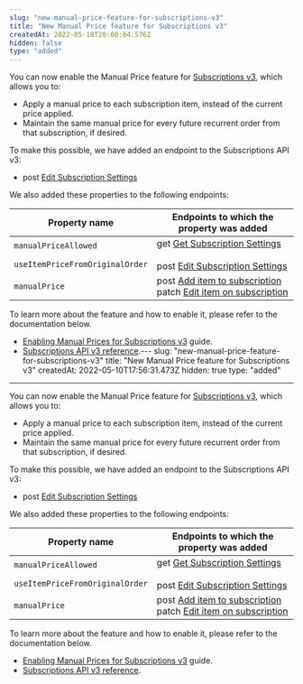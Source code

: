 ```yaml
---
slug: "new-manual-price-feature-for-subscriptions-v3"
title: "New Manual Price feature for Subscriptions v3"
createdAt: 2022-05-10T20:00:04.576Z
hidden: false
type: "added"
---
```


You can now enable the Manual Price feature for [Subscriptions v3](https://developers.vtex.com/vtex-rest-api/docs/subscriptions-v3-migration-guide), which allows you to:

* Apply a manual price to each subscription item, instead of the current price applied.
* Maintain the same manual price for every future recurrent order from that subscription, if desired.

To make this possible, we have added an endpoint to the Subscriptions API v3:

* <span class="APIMethod APIMethod_fixedWidth APIMethod_post">post</span> [Edit Subscription Settings](https://developers.vtex.com/vtex-rest-api/reference/editsettings-1)

We also added these properties to the following endpoints:

<table>
    <thead>
        <tr>
            <th>Property name</th>
            <th>Endpoints to which the property was added</th>
        </tr>
    </thead>
    <tbody>
        <tr>
            <td><code class="rdmd-code lang- theme-light">manualPriceAllowed</code></td>
            <td rowspan="2"><span class="APIMethod APIMethod_fixedWidth APIMethod_get">get</span>
                <a href="https: //developers.vtex.com/vtex-rest-api/reference/getsettings-1" target="_blank"
                    rel="noopener noreferrer">Get Subscription Settings</a> <br><br><span
                        class="APIMethod APIMethod_fixedWidth APIMethod_post">post</span>
                    <a href="https: //developers.vtex.com/vtex-rest-api/reference/editsettings-1" target="_blank"
                        rel="noopener noreferrer">Edit Subscription Settings</a>
            </td>
        </tr>
        <tr>
            <td><code class="rdmd-code lang- theme-light">useItemPriceFromOriginalOrder</code></td>
        </tr>
        <tr>
            <td><code class="rdmd-code lang- theme-light">manualPrice</code></td>
            <td><span class="APIMethod APIMethod_fixedWidth APIMethod_post">post</span>
                <a href="https://developers.vtex.com/vtex-rest-api/reference/post_api-rns-pub-subscriptions-id-items" target="_blank"
                    rel="noopener noreferrer">Add item to subscription</a> <br><span
                        class="APIMethod APIMethod_fixedWidth APIMethod_patch">patch</span>
                    <a href="https://developers.vtex.com/vtex-rest-api/reference/patch_api-rns-pub-subscriptions-id-items-itemid" target="_blank"
                        rel="noopener noreferrer">Edit item on subscription</a>
            </td>
        </tr>
    </tbody>
</table>

To learn more about the feature and how to enable it, please refer to the documentation below.

* [Enabling Manual Prices for Subscriptions v3](https://developers.vtex.com/vtex-rest-api/docs/enabling-manual-prices-for-subscriptions-v3) guide.
* [Subscriptions API v3 reference](https://developers.vtex.com/vtex-rest-api/reference/subscriptions-api-v3-overview).---
slug: "new-manual-price-feature-for-subscriptions-v3"
title: "New Manual Price feature for Subscriptions v3"
createdAt: 2022-05-10T17:56:31.473Z
hidden: true
type: "added"

---

You can now enable the Manual Price feature for [Subscriptions v3](https://developers.vtex.com/vtex-rest-api/docs/subscriptions-v3-migration-guide), which allows you to:

* Apply a manual price to each subscription item, instead of the current price applied.
* Maintain the same manual price for every future recurrent order from that subscription, if desired.

To make this possible, we have added an endpoint to the Subscriptions API v3:

* <span class="APIMethod APIMethod_fixedWidth APIMethod_post">post</span> [Edit Subscription Settings](https://developers.vtex.com/vtex-rest-api/reference/editsettings-1)

We also added these properties to the following endpoints:

<table>
    <thead>
        <tr>
            <th>Property name</th>
            <th>Endpoints to which the property was added</th>
        </tr>
    </thead>
    <tbody>
        <tr>
            <td><code class="rdmd-code lang- theme-light" data-lang=""
                    name="">manualPriceAllowed</code>
            </td>
            <td rowspan="2">
                <span class="APIMethod APIMethod_fixedWidth APIMethod_get">get</span> <a
                    href="https://developers.vtex.com/vtex-rest-api/reference/getsettings-1" target="_blank"
                    rel="noopener noreferrer">Get Subscription Settings</a> <br><br>
                <span class="APIMethod APIMethod_fixedWidth APIMethod_post">post</span> <a
                    href="https://developers.vtex.com/vtex-rest-api/reference/editsettings-1" target="_blank"
                    rel="noopener noreferrer">Edit Subscription Settings</a>
            </td>
        </tr>
        <tr>
            <td><code class="rdmd-code lang- theme-light" data-lang=""
                    name="">useItemPriceFromOriginalOrder</code>
            </td>
        </tr>
        <tr>
            <td><code class="rdmd-code lang- theme-light" data-lang=""
                    name="">manualPrice</code>
            </td>
            <td>
                <span class="APIMethod APIMethod_fixedWidth APIMethod_post">post</span> <a
                    href="https://developers.vtex.com/vtex-rest-api/reference/post_api-rns-pub-subscriptions-id-items"
                    target="_blank" rel="noopener noreferrer">Add item to subscription</a> <br>
                <span class="APIMethod APIMethod_fixedWidth APIMethod_patch">patch</span> <a
                    href="https://developers.vtex.com/vtex-rest-api/reference/patch_api-rns-pub-subscriptions-id-items-itemid"
                    target="_blank" rel="noopener noreferrer">Edit item on subscription</a>
            </td>
        </tr>
    </tbody>
</table>

To learn more about the feature and how to enable it, please refer to the documentation below.

* [Enabling Manual Prices for Subscriptions v3](https://developers.vtex.com/vtex-rest-api/docs/enabling-manual-prices-for-subscriptions-v3) guide.
* [Subscriptions API v3 reference](https://developers.vtex.com/vtex-rest-api/reference/subscriptions-api-v3-overview).
